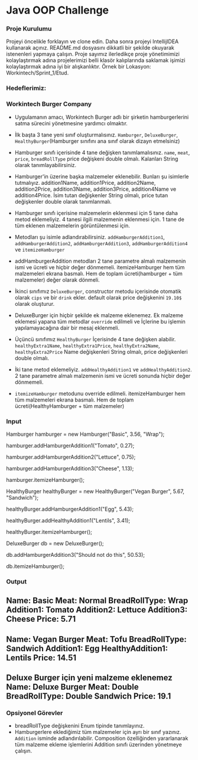 #  Java OOP Challenge 

### Proje Kurulumu

Projeyi öncelikle forklayın ve clone edin.
Daha sonra projeyi IntellijIDEA kullanarak açınız. README.md dosyasını dikkatli bir şekilde okuyarak istenenleri yapmaya çalışın.
Proje sayımız ilerledikçe proje yönetimimizi kolaylaştırmak adına projelerimizi belli klasör kalıplarında saklamak işimizi kolaylaştırmak adına iyi bir alışkanlıktır.
Örnek bir Lokasyon: Workintech/Sprint_1/Etud.

### Hedeflerimiz:

### Workintech Burger Company

 * Uygulamanın amacı, Workintech Burger adlı bir şirketin hamburgerlerini satma sürecini yönetmesine yardımcı olmaktır. 
 * İlk başta 3 tane yeni sınıf oluşturmalısınız. ```Hamburger```, ```DeluxeBurger```, ```HealthyBurger```(Hamburger sınıfını ana sınıf olarak dizayn etmelsiniz)
 * Hamburger sınıfı içerisinde 4 tane değişken tanımlamalısınız. ```name```, ```meat```, ```price```, ```breadRollType``` price değişkeni double olmalı. Kalanları String olarak tanımlayabilirsiniz.
 * Hamburger'in üzerine başka malzemeler eklenebilir. Bunları şu isimlerle tutmalıyız. addition1Name, addition1Price, addition2Name, addition2Price, addition3Name, addition3Price, addition4Name ve addition4Price. İsim tutan değişkenler String olmalı, price tutan değişkenler double olarak tanımlanmalı.
 * Hamburger sınıfı içerisine malzemelerin eklenmesi için 5 tane daha metod eklemeliyiz. 4 tanesi ilgili malzemenin eklenmesi için. 1 tane de tüm eklenen malzemelerin görüntülenmesi için.
 * Metodları şu isimle adlandırabilirsiniz. ```addHamburgerAddition1```, ```addHamburgerAddition2```, ```addHamburgerAddition3```, ```addHamburgerAddition4``` ve ```itemizeHamburger```
 * addHamburgerAddition metodları 2 tane parametre almalı malzemenin ismi ve ücreti ve hiçbir değer dönmemeli. itemizeHamburger hem tüm malzemeleri ekrana basmalı. Hem de toplam ücreti(hamburger + tüm malzemeler) değer olarak dönmeli.

 * İkinci sınıfımız ```DeluxeBurger```, constructor metodu içerisinde otomatik olarak ```cips``` ve bir ```drink``` ekler. default olarak price değişkenini ```19.10$``` olarak oluşturur.
 * DeluxeBurger için hiçbir şekilde ek malzeme eklenemez. Ek malzeme eklemesi yapana tüm metodlar ```override``` edilmeli ve İçlerine bu işlemin yapılamayacağına dair bir mesaj eklenmeli.

 * Üçüncü sınıfımız ```HealthyBurger``` İçerisinde 4 tane değişken alabilir. ```healthyExtra1Name```, ```healthyExtra1Price```, ```healthyExtra2Name```, ```healthyExtra2Price``` Name değişkenleri String olmalı, price değişkenleri double olmalı.
 * İki tane metod eklemeliyiz. ```addHealthyAddition1``` ve ```addHealthyAddition2```. 2 tane parametre almalı malzemenin ismi ve ücreti sonunda hiçbir değer dönmemeli. 
 * ```itemizeHamburger``` metodunu override edilmeli. itemizeHamburger hem tüm malzemeleri ekrana basmalı. Hem de toplam ücreti(HealthyHamburger + tüm malzemeler)

### Input

 Hamburger hamburger = new Hamburger("Basic", 3.56, "Wrap");

 hamburger.addHamburgerAddition1("Tomato", 0.27);

 hamburger.addHamburgerAddition2("Lettuce", 0.75);

 hamburger.addHamburgerAddition3("Cheese", 1.13);

 hamburger.itemizeHamburger();

 HealthyBurger healthyBurger = new HealthyBurger("Vegan Burger", 5.67, "Sandwich");

 healthyBurger.addHamburgerAddition1("Egg", 5.43);

 healthyBurger.addHealthyAddition1("Lentils", 3.41);

 healthyBurger.itemizeHamburger();

 DeluxeBurger db = new DeluxeBurger();

 db.addHamburgerAddition3("Should not do this", 50.53);

 db.itemizeHamburger();

### Output

Name: Basic
Meat: Normal
BreadRollType: Wrap
Addition1: Tomato
Addition2: Lettuce
Addition3: Cheese
Price: 5.71
------------------------
Name: Vegan Burger
Meat: Tofu
BreadRollType: Sandwich
Addition1: Egg
HealthyAddition1: Lentils
Price: 14.51
------------------------
Deluxe Burger için yeni malzeme eklenemez
Name: Deluxe Burger
Meat: Double
BreadRollType: Double Sandwich
Price: 19.1
------------------------

### Opsiyonel Görevler
* breadRollType değişkenini Enum tipinde tanımlayınız. 
* Hamburgerlere eklediğimiz tüm malzemeler için ayrı bir sınıf yazınız. ```Addition``` isminde adlandırılabilir. Composition özelliğinden yararlanarak tüm malzeme ekleme işlemlerini Addition sınıfı üzerinden yönetmeye çalışın.
